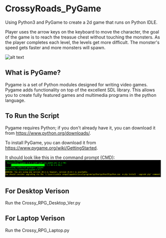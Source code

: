 # CrossyRoads_PyGame
Using Python3 and PyGame to create a 2d game that runs on Python IDLE.

Player uses the arrow keys on the keyboard to move the character, the goal of the game is to reach the treasue chest without touching the monsters. As the player completes each level, the levels get more difficult. The monster's speed gets faster and more monsters will spawn.

![alt text](http://url/to/img.png)

## What is PyGame?

Pygame is a set of Python modules designed for writing video games. Pygame adds functionality on top of the excellent SDL library. This allows you to create fully featured games and multimedia programs in the python language.



## To Run the Script

Pygame requires Python; if you don't already have it, you can download it from https://www.python.org/downloads/.

To install PyGame, you can download it from https://www.pygame.org/wiki/GettingStarted.

It should look like this in the command prompt (CMD):
![alt text](https://github.com/twlai251/CrossyRoads_PyGame/blob/master/PyGameInstall.PNG)
 

 
## For Desktop Verison 
Run the Crossy_RPG_Desktop_Ver.py


## For Laptop Verison 
Run the Crossy_RPG_Laptop.py


